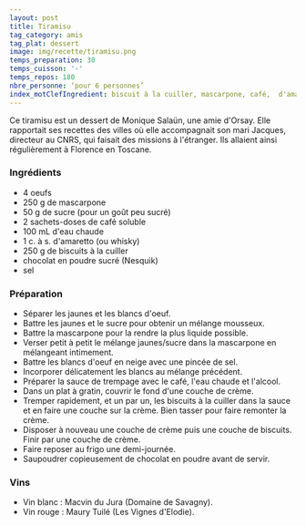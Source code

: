 ```yaml
---
layout: post
title: Tiramisu
tag_category: amis
tag_plat: dessert
image: img/recette/tiramisu.png
temps_preparation: 30
temps_cuisson: '-'
temps_repos: 180
nbre_personne: ‘pour 6 personnes’
index_motClefIngredient: biscuit à la cuiller, mascarpone, café,  d'amaretto | amaretto, chocolat
---
```

Ce tiramisu est un dessert de Monique Salaün, une amie d'Orsay. Elle rapportait ses recettes des villes où elle accompagnait son mari Jacques, directeur au CNRS, qui faisait des missions à l'étranger. Ils allaient ainsi régulièrement à Florence en Toscane.

### Ingrédients
* 4 oeufs
* 250 g de mascarpone
* 50 g de sucre (pour un goût peu sucré)
* 2 sachets-doses de café soluble
* 100 mL d'eau chaude
* 1 c. à s. d'amaretto (ou whisky)
* 250 g de biscuits à la cuiller
* chocolat en poudre sucré (Nesquik)
* sel


### Préparation
* Séparer les jaunes et les blancs d'oeuf.
* Battre les jaunes et le sucre pour obtenir un mélange mousseux.
* Battre la mascarpone pour la rendre la plus liquide possible.
* Verser petit à petit le mélange jaunes/sucre dans la mascarpone en mélangeant intimement.
* Battre les blancs d'oeuf en neige avec une pincée de sel.
* Incorporer délicatement les blancs au mélange précédent.
* Préparer la sauce de trempage avec le café, l'eau chaude et l'alcool.
* Dans un plat à gratin, couvrir le fond d'une couche de crème.
* Tremper rapidement, et un par un, les biscuits à la cuiller dans la sauce et en faire une couche sur la crème. Bien tasser pour faire remonter la crème.
* Disposer à nouveau une couche de crème puis une couche de biscuits. Finir par une couche de crème.
* Faire reposer au frigo une demi-journée.
* Saupoudrer copieusement de chocolat en poudre avant de servir.    


### Vins
* Vin blanc : Macvin du Jura (Domaine de Savagny).
* Vin rouge : Maury Tuilé	(Les Vignes d'Elodie).
